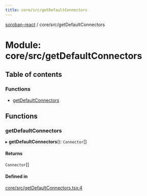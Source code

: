 ```yaml
---
title: core/src/getDefaultConnectors
---
```

[soroban-react](../README.md) / core/src/getDefaultConnectors

# Module: core/src/getDefaultConnectors

## Table of contents

### Functions

- [getDefaultConnectors](core_src_getDefaultConnectors.md#getdefaultconnectors)

## Functions

### getDefaultConnectors

▸ **getDefaultConnectors**(): `Connector`[]

#### Returns

`Connector`[]

#### Defined in

[core/src/getDefaultConnectors.tsx:4](https://github.com/esteblock/soroban-react/blob/bb43fd8/packages/core/src/getDefaultConnectors.tsx#L4)
